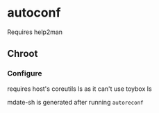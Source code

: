# autoconf

Requires help2man

## Chroot

### Configure

requires host's coreutils ls as it can't use toybox ls

mdate-sh is generated after running `autoreconf`
